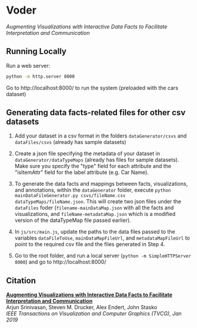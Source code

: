 # Voder
*Augmenting Visualizations with Interactive Data Facts to Facilitate Interpretation and Communication*

## Running Locally

Run a web server:

```bash
python -m http.server 8000
```

Go to http://localhost:8000/ to run the system (preloaded with the cars dataset)

## Generating data facts-related files for other csv datasets

1. Add your dataset in a csv format in the folders `dataGenerator/csvs` and `dataFiles/csvs` (already has sample datasets)

2. Create a json file specifying the metadata of your dataset in `dataGenerator/dataTypeMaps` (already has files for sample datasets). Make sure you specify the "type" field for each attribute and the "isItemAttr" field for the label attribute (e.g. Car Name).

3. To generate the data facts and mappings between facts, visualizations, and annotations, within the `dataGenerator` folder, execute `python mainDataFileGenerator.py csvs/fileName.csv dataTypeMaps/fileName.json`. This will create two json files under the `dataFiles` foder (`filename-mainDataMap.json` with all the facts and visualizations, and `fileName-metadataMap.json` which is a modified version of the dataTypeMap file passed earlier).

4. In `js/src/main.js`, update the paths to the data files passed to the variables `dataFileToUse`, `mainDataMapFileUrl`, and `metadataMapFileUrl` to point to the required csv file and the files generated in Step 4.

5. Go to the root folder, and run a local server (`python -m SimpleHTTPServer 8000`) and go to http://localhost:8000/

## Citation

**[Augmenting Visualizations with Interactive Data Facts to Facilitate Interpretation and Communication][project]**  
Arjun Srinivasan, Steven M. Drucker, Alex Endert, John Stasko<br/>
*IEEE Transactions on Visualization and Computer Graphics (TVCG), Jan 2019*<br/>

[project]:https://arjun010.github.io/projects/voder.html
